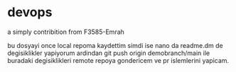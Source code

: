 # devops

a simply contribition from F3585-Emrah

bu dosyayi once local repoma kaydettim
simdi ise nano da readme.dm de degisiklikler yapiyorum
ardindan git push origin demobranch/main ile buradaki degisiklikleri
remote repoya gondericem ve pr islemlerini yapicam.
